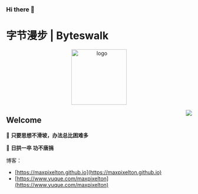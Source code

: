 ### Hi there 👋

<!--
**happymaya/happymaya** is a ✨ _special_ ✨ repository because its `README.md` (this file) appears on your GitHub profile.

Here are some ideas to get you started:

- 🔭 I’m currently working on ...
- 🌱 I’m currently learning ...
- 👯 I’m looking to collaborate on ...
- 🤔 I’m looking for help with ...
- 💬 Ask me about ...
- 📫 How to reach me: ...
- 😄 Pronouns: ...
- ⚡ Fun fact: ...
-->
# 字节漫步 | Byteswalk

<div>
<p align="center">
    <a href="https://Shichuan-Hao.github.io/" target="_blank" rel="noopener noreferrer">
        <img src="https://Shichuan-Hao.github.io/images/assert/avatar/logo-nobg-1.png" alt="logo" width="150px"/>
    </a>
</p>
</div>
<img align="right" src="https://github-readme-stats.vercel.app/api?username=maxpixelton&show_icons=true&icon_color=805AD5&text_color=718096&bg_color=ffffff&hide_title=true" />

## Welcome

🍵 **只要思想不滑坡，办法总比困难多**

🍵 **日拱一卒 功不唐捐**

博客：
- [https://maxpixelton.github.io](https://maxpixelton.github.io)
- [https://www.yuque.com/maxpixelton](https://www.yuque.com/maxpixelton)
